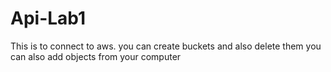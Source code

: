 # Api-Lab1

This is to connect to aws.
you can create buckets and also delete them
you can also add objects from your computer
